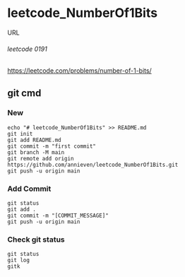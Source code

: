 # leetcode_NumberOf1Bits

URL
###### leetcode 0191
<https://leetcode.com/problems/number-of-1-bits/>

## git cmd

### New
	echo "# leetcode_NumberOf1Bits" >> README.md
	git init
	git add README.md
	git commit -m "first commit"
	git branch -M main
	git remote add origin https://github.com/annieven/leetcode_NumberOf1Bits.git
	git push -u origin main

### Add Commit
	git status
	git add .
	git commit -m "[COMMIT_MESSAGE]"
	git push -u origin main
### Check git status
	git status
	git log
	gitk